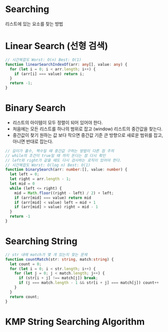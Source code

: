 # Searching

리스트에 있는 요소를 찾는 방법

# Linear Search (선형 검색)

```typescript
// 시간복잡도 Worst: O(n) Best: O(1)
function linearSearchIndexOf(arr: any[], value: any) {
  for (let i = 0; i < arr.length; i++) {
    if (arr[i] === value) return i;
  }
  return -1;
}
```

# Binary Search

- 리스트의 아이템이 모두 정렬이 되어 있어야 한다.
- 처음에는 모든 리스트를 하나의 범위로 잡고 (window) 리스트의 중간값을 찾는다.
- 중간값이 찾기 원하는 값 보다 작으면 중간값 기준 큰 방향으로 새로운 범위를 잡고, 아니면 반대로 잡는다.

```typescript
// 길이가 홀수, 짝수일 때 중간값 구하는 방법이 다른 점 주의
// while의 조건이 true일 때 까지 돈다는 점 다시 확인
// left와 right가 같을 때도 다시 검사하는 로직이 있어야 한다.
// 시간복잡도 Worst: O(log n) Best: O(1)
function binarySearch(arr: number:[], value: number) {
  let left = 0;
  let right = arr.length - 1;
  let mid = 0
  while (left <= right) {
    mid = Math.floor((right - left) / 2) + left;
    if (arr[mid] === value) return mid
    if (arr[mid] < value) left = mid + 1
    if (arr[mid] > value) right = mid - 1
  }
  return -1
}
```

# Searching String

```typescript
// str 내에 match가 몇 개 있는지 찾는 문제
function countMatch(str: string, match:string) {
  let count = 0;
  for (let i = 0; i < str.length; i++) {
    for (let j = 0; j < match.length; j++) {
      if (str[i + j] !== match[j]) break;
      if (j === match.length - 1 && str[i + j] === match[j]) count++
    }
  }
  return count;
}
```

# KMP String Searching Algorithm